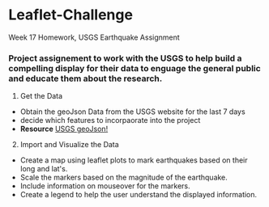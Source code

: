 # Leaflet-Challenge
Week 17 Homework, USGS Earthquake Assignment
### Project assignement to work with the USGS to help build a compelling display for their data to enguage the general public and educate them about the research.
1. Get the Data
  - Obtain the geoJson Data from the USGS website for the last 7 days
  - decide which features to incorpaorate into the project 
  - **Resource** [USGS geoJson!](https://earthquake.usgs.gov/earthquakes/feed/v1.0/geojson.php)
2. Import and Visualize the Data
  - Create a map using leaflet plots to mark earthquakes based on their long and lat's.
  - Scale the markers based on the magnitude of the earthquake.
  - Include information on mouseover for the markers.
  - Create a legend to help the user understand the displayed information.
